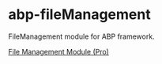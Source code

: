 # abp-fileManagement

FileManagement module for ABP framework.

[File Management Module (Pro)](https://abp.io/docs/latest/modules/file-management)
